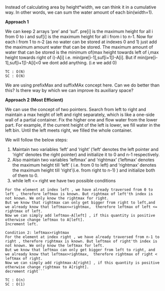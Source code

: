 Instead of calculating area by height*width, we can think it in a cumulative way.
In other words, we can sum the water amount of each bin(width=1).

**Approach 1**

We can keep 2 arrays ‘pre’ and ‘suf’. pre[i] is the maximum height for all i from 0 to i and suf[i] is the maximum height for all i from i to n-1.
Now for each i from 1 to n-2 (as no water can be stored at indexes 0 and 1) just add the maximum amount water that can be stored. The maximum amount of water that can be stored is the minimum of(max height towards left of i,max height towards right of i)-A[i]
i.e. min(pre[i-1],suf[i+1])-A[i]. But if min(pre[i-1],suf[i+1])-A[i]<0 we dont add anything. (i.e we add 0)
    
    TC : O(N)
    SC : O(N)
We are using prefixMax and suffixMAx concept here.
Can we do better than this? Is there way by which we can improve its auxiliary space?

**Approach 2 (Most Efficient)**

We can use the concept of two pointers.
Search from left to right and maintain a max height of left and right separately, which is like a one-side wall of a partial container. Fix the higher one and flow water
from the lower part. For example, if the current height of the left is lower, we fill water in the left bin. Until the left meets right,
we filled the whole container.

We will follow the below steps:

1) Maintain two variables ‘left’ and ‘right’ (‘left’ denotes the left pointer and ‘right’ denotes the right pointer) and initialize it to 0 and n-1 respectively.
2) Also maintain two variables ‘leftmax’ and ‘rightmax’ (‘leftmax’ denotes the maximum height till ‘left’ ( i.e. from 0 to left) and ‘rightmax’ denotes the maximum height till ‘right’(i.e. from right to n-1) ) and initialize both of them to 0.
3) while left <= right we have two possible conditions

```Condition 1: leftmax<=rightmax
For the element at index left , we have already traversed from 0 to left , therefore leftmax is known. But rightmax of left'th index is not known. We only know the rightmax for right.
But we know that rightmax can only get bigger from right to left,and we already know that leftmax<=rightmax,  therefore leftmax of left <= rightmax of left. 
Now we can simply add leftmax-A[left] , if this quantity is positive
otherwise change leftmax to A[left].
Increment left.

Condition 2: leftmax>rightmax
For the element at index right , we have already traversed from n-1 to right , therefore rightmax is known. But leftmax of right'th index is not known. We only know the leftmax for left.
But we know that leftmax can only get bigger from left to right, and we already know that leftmax>rightmax,  therefore rightmax of right < leftmax of right. 
Now we can simply add rightmax-A[right] , if this quantity is positive
otherwise change rightmax to A[right].
decrement right```

TC : O(n)
SC : O(1)